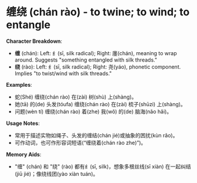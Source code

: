 # **缠绕 (chán rào) - to twine; to wind; to entangle**

**Character Breakdown**:  
- **缠** (chán): Left: 纟(sī, silk radical); Right: 廛(chán), meaning to wrap around. Suggests "something entangled with silk threads."  
- **绕** (rào): Left: 纟(sī, silk radical); Right: 尧(yáo), phonetic component. Implies "to twist/wind with silk threads."

**Examples**:  
- 蛇(Shé) 缠绕(chán rào) 在(zài) 树(shù) 上(shàng)。  
- 她(tā) 的(de) 头发(tóufa) 缠绕(chán rào) 在(zài) 梳子(shūzi) 上(shàng)。  
- 问题(wèn tí) 缠绕(chán rào) 着(zhe) 我(wǒ) 的(de) 脑海(nǎo hǎi)。

**Usage Notes**:  
- 常用于描述实物如绳子、头发的缠结(chán jié)或抽象的困扰(kùn rǎo)。  
- 可作动词，也可作形容词短语(“缠绕着(chán rào zhe)”)。

**Memory Aids**:  
- "缠" (chán) 和 "绕" (rào) 都有纟(sī, silk)，想象多根丝线(sī xiàn) 在一起纠结(jiū jié)；像绕线团(yào xiàn tuán)。